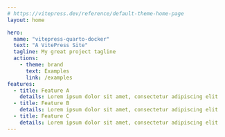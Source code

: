 ```yaml
---
# https://vitepress.dev/reference/default-theme-home-page
layout: home

hero:
  name: "vitepress-quarto-docker"
  text: "A VitePress Site"
  tagline: My great project tagline
  actions:
    - theme: brand
      text: Examples
      link: /examples
features:
  - title: Feature A
    details: Lorem ipsum dolor sit amet, consectetur adipiscing elit
  - title: Feature B
    details: Lorem ipsum dolor sit amet, consectetur adipiscing elit
  - title: Feature C
    details: Lorem ipsum dolor sit amet, consectetur adipiscing elit
---
```

